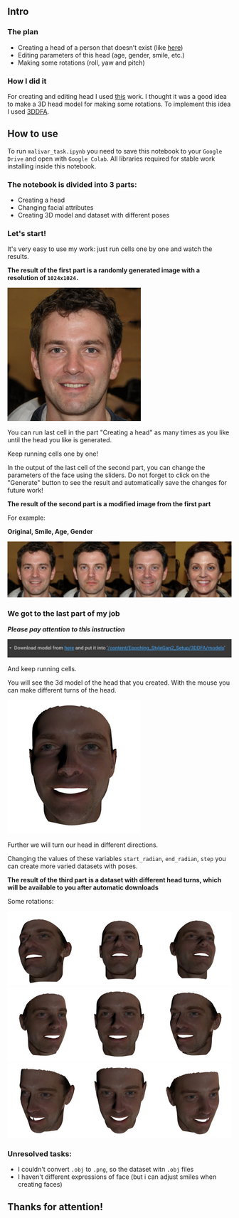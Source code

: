 ## **Intro**

### **The plan**
- Creating a head of a person that doesn’t exist (like [here](https://thispersondoesnotexist.com))
- Editing parameters of this head (age, gender, smile, etc.)
- Making some rotations (roll, yaw and pitch)

### **How I did it**
For creating and editing head I used [this](https://github.com/AmarSaini/Epoching_StyleGan2_Setup) work.
I thought it was a good idea to make a 3D head model for making some rotations. To implement this idea I used [3DDFA](https://github.com/3D-Face/3DDFA_V2).

## **How to use**

To run `malivar_task.ipynb` you need to save this notebook to your `Google Drive` and open with `Google Colab`.
All libraries required for stable work installing inside this notebook.

### The notebook is divided into 3 parts:
- Creating a head
- Changing facial attributes
- Creating 3D model and dataset with different poses

### **Let's start!**
It's very easy to use my work: just run cells one by one and watch the results.

**The result of the first part is a randomly generated image with a resolution of `1024x1024.`**

![](https://github.com/MatthewRomanishin/malivar_task/blob/main/examples/first_face_300x300.png)

You can run last cell in the part "Creating a head" as many times as you like until the head you like is generated.

Keep running cells one by one!

In the output of the last cell of the second part, you can change the parameters of the face using the sliders. 
Do not forget to click on the "Generate" button to see the result and automatically save the changes for future work!

**The result of the second part is a modified image from the first part**

For example:

**Original, Smile, Age, Gender**

![](https://github.com/MatthewRomanishin/malivar_task/blob/main/examples/changes.jpg)

### We got to the last part of my job

***Please pay attention to this instruction***

![](https://github.com/MatthewRomanishin/malivar_task/blob/main/examples/instruction.JPG)

And keep running cells.

You will see the 3d model of the head that you created. With the mouse you can make different turns of the head.

![](https://github.com/MatthewRomanishin/malivar_task/blob/main/examples/3d_head_300x300.png)

Further we will turn our head in different directions.

Сhanging the values of these variables `start_radian`, `end_radian`, `step` you can create more varied datasets with poses.

**The result of the third part is a dataset with different head turns, which will be available to you after automatic downloads**

Some rotations:

![](https://github.com/MatthewRomanishin/malivar_task/blob/main/examples/rotations1.jpg)
![](https://github.com/MatthewRomanishin/malivar_task/blob/main/examples/rotations2.jpg)
![](https://github.com/MatthewRomanishin/malivar_task/blob/main/examples/rotations3.jpg)

### **Unresolved tasks:**

- I couldn't convert `.obj` to `.png`, so the dataset witn `.obj` files
- I haven't different expressions of face (but i can adjust smiles when creating faces)

## Thanks for attention!

